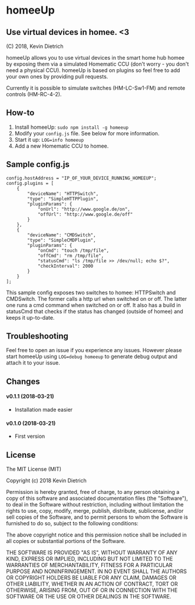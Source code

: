 # homeeUp

## Use virtual devices in homee. <3

(C) 2018, Kevin Dietrich

homeeUp allows you to use virtual devices in the smart home hub homee by exposing them via a simulated Homematic CCU (don't worry - you don't need a physical CCU). homeeUp is based on plugins so feel free to add your own ones by providing pull requests.

Currently it is possible to simulate switches (HM-LC-Sw1-FM) and remote controls (HM-RC-4-2).

## How-to

1. Install homeeUp: `sudo npm install -g homeeup`
2. Modify your `config.js` file. See below for more information.
3. Start it up: `LOG=info homeeup`
4. Add a new Homematic CCU to homee.

## Sample config.js

```
config.hostAddress = "IP_OF_YOUR_DEVICE_RUNNING_HOMEEUP";
config.plugins = [
    {
        "deviceName": "HTTPSwitch",
        "type": "SimpleHTTPPlugin",
        "pluginParams": {
            "onUrl": "http://www.google.de/on",
            "offUrl": "http://www.google.de/off"
        }
    },
    {
        "deviceName": "CMDSwitch",
        "type": "SimpleCMDPlugin",
        "pluginParams": {
            "onCmd": "touch /tmp/file",
            "offCmd": "rm /tmp/file",
            "statusCmd": "ls /tmp/file >> /dev/null; echo $?",
            "checkInterval": 2000
        }
    }
];
```

This sample config exposes two switches to homee: HTTPSwitch and CMDSwitch. The former calls a http url when switched on or off. The latter one runs a cmd command when switched on or off. It also has a build in statusCmd that checks if the status has changed (outside of homee) and keeps it up-to-date.

## Troubleshooting

Feel free to open an issue if you experience any issues. However please start homeeUp using `LOG=debug homeeup` to generate debug output and attach it to your issue.

## Changes

#### v0.1.1 (2018-03-21)
- Installation made easier

#### v0.1.0 (2018-03-21)
- First version

## License

The MIT License (MIT)

Copyright (c) 2018 Kevin Dietrich

Permission is hereby granted, free of charge, to any person obtaining a copy
of this software and associated documentation files (the "Software"), to deal
in the Software without restriction, including without limitation the rights
to use, copy, modify, merge, publish, distribute, sublicense, and/or sell
copies of the Software, and to permit persons to whom the Software is
furnished to do so, subject to the following conditions:

The above copyright notice and this permission notice shall be included in all
copies or substantial portions of the Software.

THE SOFTWARE IS PROVIDED "AS IS", WITHOUT WARRANTY OF ANY KIND, EXPRESS OR
IMPLIED, INCLUDING BUT NOT LIMITED TO THE WARRANTIES OF MERCHANTABILITY,
FITNESS FOR A PARTICULAR PURPOSE AND NONINFRINGEMENT. IN NO EVENT SHALL THE
AUTHORS OR COPYRIGHT HOLDERS BE LIABLE FOR ANY CLAIM, DAMAGES OR OTHER
LIABILITY, WHETHER IN AN ACTION OF CONTRACT, TORT OR OTHERWISE, ARISING FROM,
OUT OF OR IN CONNECTION WITH THE SOFTWARE OR THE USE OR OTHER DEALINGS IN THE
SOFTWARE.
